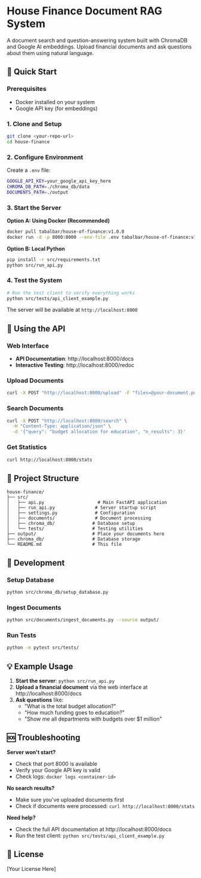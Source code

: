 # House Finance Document RAG System

A document search and question-answering system built with ChromaDB and Google AI embeddings. Upload financial documents and ask questions about them using natural language.

## 🚀 Quick Start

### Prerequisites
- Docker installed on your system
- Google API key (for embeddings)

### 1. Clone and Setup
```bash
git clone <your-repo-url>
cd house-finance
```

### 2. Configure Environment
Create a `.env` file:
```bash
GOOGLE_API_KEY=your_google_api_key_here
CHROMA_DB_PATH=./chroma_db/data
DOCUMENTS_PATH=./output
```

### 3. Start the Server

**Option A: Using Docker (Recommended)**
```bash
docker pull tabalbar/house-of-finance:v1.0.0
docker run -d -p 8000:8000 --env-file .env tabalbar/house-of-finance:v1.0.0
```

**Option B: Local Python**
```bash
pip install -r src/requirements.txt
python src/run_api.py
```

### 4. Test the System
```bash
# Run the test client to verify everything works
python src/tests/api_client_example.py
```

The server will be available at `http://localhost:8000`

## 📖 Using the API

### Web Interface
- **API Documentation**: http://localhost:8000/docs
- **Interactive Testing**: http://localhost:8000/redoc

### Upload Documents
```bash
curl -X POST "http://localhost:8000/upload" -F "files=@your-document.pdf"
```

### Search Documents
```bash
curl -X POST "http://localhost:8000/search" \
  -H "Content-Type: application/json" \
  -d '{"query": "budget allocation for education", "n_results": 3}'
```

### Get Statistics
```bash
curl http://localhost:8000/stats
```

## 📁 Project Structure

```
house-finance/
├── src/
│   ├── api.py                    # Main FastAPI application
│   ├── run_api.py               # Server startup script
│   ├── settings.py              # Configuration
│   ├── documents/               # Document processing
│   ├── chroma_db/              # Database setup
│   └── tests/                  # Testing utilities
├── output/                     # Place your documents here
├── chroma_db/                  # Database storage
└── README.md                   # This file
```

## 🔧 Development

### Setup Database
```bash
python src/chroma_db/setup_database.py
```

### Ingest Documents
```bash
python src/documents/ingest_documents.py --source output/
```

### Run Tests
```bash
python -m pytest src/tests/
```

## 💡 Example Usage

1. **Start the server**: `python src/run_api.py`
2. **Upload a financial document** via the web interface at http://localhost:8000/docs
3. **Ask questions** like:
   - "What is the total budget allocation?"
   - "How much funding goes to education?"
   - "Show me all departments with budgets over $1 million"

## 🆘 Troubleshooting

**Server won't start?**
- Check that port 8000 is available
- Verify your Google API key is valid
- Check logs: `docker logs <container-id>`

**No search results?**
- Make sure you've uploaded documents first
- Check if documents were processed: `curl http://localhost:8000/stats`

**Need help?**
- Check the full API documentation at http://localhost:8000/docs
- Run the test client: `python src/tests/api_client_example.py`

## 📄 License

[Your License Here] 